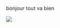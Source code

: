 bonjour tout va bien

<!--
**Luizpoki/Luizpoki** is a ✨ _special_ ✨ repository because its `README.md` (this file) appears on your GitHub profile.

Boas vindas ao meu perfil 💙💙
Meu nome é Luiz Felipe Da Silva Santos

Estou estudando na Alura
Estou me desenvolvendo na linguagem JavaScript
Utilizo esse espaço para minha organização e compartilhamento dos meu projetos desenvolvidosapprendre de nouvelles langues
-->
![](https://static.wikia.nocookie.net/liberproeliis/images/c/ce/TVD-S8_poster.jpg/revision/latest?cb=20180105141720&path-prefix=pt-br)
